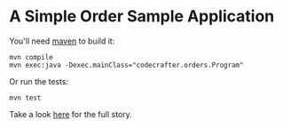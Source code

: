 A Simple Order Sample Application
=================================

You'll need [maven](http://maven.apache.org) to build it:

    mvn compile
    mvn exec:java -Dexec.mainClass="codecrafter.orders.Program"

Or run the tests:

    mvn test

Take a look [here](http://codecrafter.blogspot.com/2012/03/some-oo-design.html) for the full story.
